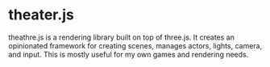 # theater.js

theathre.js is a rendering library built on top of three.js. It creates an opinionated
framework for creating scenes, manages actors, lights, camera, and input. This is mostly
useful for my own games and rendering needs.